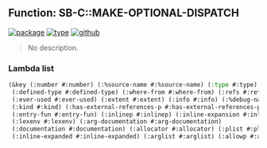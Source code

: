 ## Function: SB-C::MAKE-OPTIONAL-DISPATCH
[![package](https://img.shields.io/badge/Package-SB--C-5f9ea0.svg?style=social&colorA=999999)](../) [![type](https://img.shields.io/badge/Type-Function-5f9ea0.svg?style=social&colorA=999999)](../#function) [![github](https://img.shields.io/badge/GitHub-View_the_source-5f9ea0.svg?style=social&colorA=999999&logo=github)](https://github.com/sbcl/sbcl/blob/master/src/compiler/node.lisp/) 

> No description.

### Lambda list
```cl
(&key (:number #:number) (:%source-name #:%source-name) (:type #:type)
 (:defined-type #:defined-type) (:where-from #:where-from) (:refs #:refs)
 (:ever-used #:ever-used) (:extent #:extent) (:info #:info) (:%debug-name #:%debug-name)
 (:kind #:kind) (:has-external-references-p #:has-external-references-p)
 (:entry-fun #:entry-fun) (:inlinep #:inlinep) (:inline-expansion #:inline-expansion)
 (:lexenv #:lexenv) (:arg-documentation #:arg-documentation)
 (:documentation #:documentation) (:allocator #:allocator) (:plist #:plist) (:xref #:xref)
 (:inline-expanded #:inline-expanded) (:arglist #:arglist) (:allowp #:allowp) ..)
```

